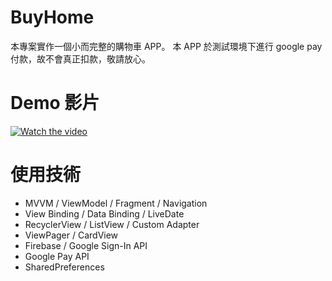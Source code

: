 # BuyHome
本專案實作一個小而完整的購物車 APP。
本 APP 於測試環境下進行 google pay 付款，故不會真正扣款，敬請放心。

# Demo 影片
[![Watch the video](https://img.youtube.com/vi/q9nhjUszLP4/maxresdefault.jpg)](https://youtu.be/q9nhjUszLP4)

# 使用技術
- MVVM / ViewModel / Fragment / Navigation
- View Binding / Data Binding / LiveDate
- RecyclerView / ListView / Custom Adapter
- ViewPager / CardView
- Firebase / Google Sign-In API
- Google Pay API
- SharedPreferences





